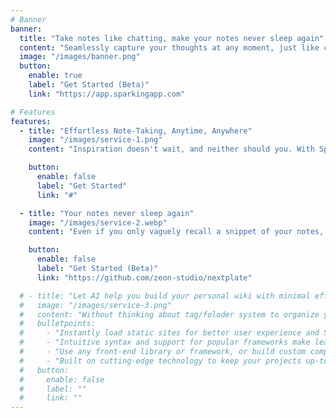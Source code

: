 ```yaml
---
# Banner
banner:
  title: "Take notes like chatting, make your notes never sleep again"
  content: "Seamlessly capture your thoughts at any moment, just like chatting with a friend. Revisit it with the power of AI."
  image: "/images/banner.png"
  button:
    enable: true
    label: "Get Started (Beta)"
    link: "https://app.sparkingapp.com"

# Features
features:
  - title: "Effortless Note-Taking, Anytime, Anywhere"
    image: "/images/service-1.png"
    content: "Inspiration doesn't wait, and neither should you. With Sparking, your thoughts are captured on-the-fly, just like a chat with your inner self."

    button:
      enable: false
      label: "Get Started"
      link: "#"

  - title: "Your notes never sleep again"
    image: "/images/service-2.webp"
    content: "Even if you only vaguely recall a snippet of your notes, Sparking's AI (developing) is your personal search wizard. It delves into the essence of your entries, ensuring that no idea ever truly sleeps."

    button:
      enable: false
      label: "Get Started (Beta)"
      link: "https://github.com/zeon-studio/nextplate"

  # - title: "Let AI help you build your personal wiki with minimal effort"
  #   image: "/images/service-3.png"
  #   content: "Without thinking about tag/foloder system to organize your notes. That's not how your brain works. Your brain works like a network. Let AI help you build your own second brain."
  #   bulletpoints:
  #     - "Instantly load static sites for better user experience and SEO."
  #     - "Intuitive syntax and support for popular frameworks make learning and using Next a breeze."
  #     - "Use any front-end library or framework, or build custom components, for any project size."
  #     - "Built on cutting-edge technology to keep your projects up-to-date with the latest web standards."
  #   button:
  #     enable: false
  #     label: ""
  #     link: ""
---
```

